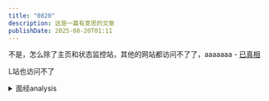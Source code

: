 ```yaml
---
title: "0820"
description: 这是一篇有意思的文章
publishDate: 2025-08-20T01:11
---
```

不是，怎么除了主页和状态监控站，其他的网站都访问不了了，aaaaaaa - [已真相](https://linux.do/t/topic/884074)

L站也访问不了

<details>
<summary>面经analysis</summary>

---

### 一、项目与架构设计
#### 1. DDD的优势与劣势
**优势**：
- **分层解耦**：通过领域层、应用层、基础设施层等明确分层，提升代码可维护性
- **技术无关性**：基础设施层可无缝切换ORM/DB（如MyBatis切换为JPA）
- **适配器模式**：通过防腐层（ACL）隔离外部系统变化对核心业务的影响
- **统一语言**：领域模型促进开发与业务人员的高效沟通

**劣势**：
- **对象转换开销**：DTO/DO/VO等多层转换带来性能损耗（可通过MapStruct优化）
- **学习成本高**：需要团队掌握领域建模、事件风暴等方法论
- **过度设计风险**：简单CRUD项目可能得不偿失

#### 2. MQ应用场景与问题解决
**核心价值**：
- 异步解耦（订单创建与通知分离）
- 流量削峰（秒杀场景缓冲）
- 最终一致性（分布式事务补偿）

**典型问题**：
- **消息丢失**：通过生产者确认+持久化+消费者手动ack解决
- **重复消费**：通过幂等性设计（唯一业务ID+状态机）应对
- **顺序消费**：通过单队列单消费者或消息分组保证

#### 3. 大批量导出优化方案
- **分页批处理**：避免OOM（游标分页代替传统分页）
- **异步导出**：通过MQ解耦，提供结果下载链接
- **压缩传输**：使用Snappy压缩结果集
- **列裁剪**：仅返回必要字段
- **缓存复用**：高频相同查询结果缓存

---

### 二、中间件与数据库
#### 1. ElasticSearch核心理解
- **核心特性**：
  - 近实时搜索（refresh_interval控制）
  - 分布式架构（分片与副本机制）
  - 倒排索引+Doc Values组合查询
- **典型场景**：
  - 日志数据聚合分析
  - 商品搜索的多条件过滤
  - 替代MySQL复杂查询（通过binlog同步数据）

#### 2. Redis高可用设计
- **点赞场景设计**：
  - 使用Hash存储用户-视频关系（hincrby计数）
  - 设置过期时间避免冷数据堆积
  - 通过Lua脚本保证原子性操作
- **故障恢复**：
  - 主从集群+哨兵自动切换
  - AOF持久化+定时RDB快照
  - 降级方案：故障时切换本地缓存+异步补偿

#### 3. Lua脚本特性
- **原子性保证**：整个脚本在单次执行中完成
- **减少网络开销**：合并多个操作到单个请求
- **示例应用**：
  ```lua
  local key = KEYS[1]
  local count = redis.call('GET', key)
  if not count then
    redis.call('SET', key, 1)
  else
    redis.call('INCR', key)
  end
  ```

---

### 三、Java核心基础
#### 1. 基础数据类型
| 类型    | 位数  | 字节数 | 默认值  |
|---------|-------|--------|---------|
| byte    | 8     | 1      | 0       |
| short   | 16    | 2      | 0       |
| int     | 32    | 4      | 0       |
| long    | 64    | 8      | 0L      |
| float   | 32    | 4      | 0.0f    |
| double  | 64    | 8      | 0.0d    |
| char    | 16    | 2      | '\u0000'|
| boolean | 1     | -      | false   |

#### 2. String对象创建
`new String("123")` 创建过程：
1. 检查字符串池是否存在"123"
2. 不存在则在堆中创建String对象（指向常量池）
3. new关键字强制创建新堆对象
▶️ 总计产生 **2个对象**（常量池对象+堆对象）

#### 3. 集合扩容机制
**ArrayList**容量10，扩容1.5倍（`int newCapacity = oldCapacity + (oldCapacity >> 1)`）
- 触发条件：`size == elementData.length`

**HashMap**：
- 默认加载因子0.75，扩容2倍
- 树化阈值：链表长度≥8且数组长度≥64
- 2的幂次方原因：通过`(n-1) & hash`快速定位桶位

---

### 四、并发编程深度
#### 1. 单核CPU多线程必要性
- **I/O密集型场景**：当线程阻塞时切换其他线程执行，提升CPU利用率
- **公平调度**：防止单个任务长时间独占CPU
- **编程模型统一**：为多核环境提前设计
- **注意点**：避免过度线程导致频繁上下文切换

#### 2. 锁机制对比
**synchronized**：
- 对象头Mark Word实现（锁标志位占2bit）
- 锁升级过程：无锁→偏向锁→轻量锁→重量锁
- 内存语义：进入monitor时刷新工作内存，退出时同步主存

**ReentrantLock**：
- 基于AQS实现，支持公平/非公平锁
- 条件变量精确控制
- 可中断锁获取

**ThreadLocal**：
- 线程隔离的变量副本
- 内存泄漏风险：需及时remove清理Entry

#### 3. JMM与volatile
- **JMM三大特性**：
  - 原子性：synchronized保证
  - 可见性：volatile强制主存读写
  - 有序性：内存屏障禁止指令重排
- **volatile实现**：
  - 写操作后插入StoreLoad屏障
  - 读操作前插入LoadLoad屏障

---

### 五、Spring框架核心
#### 1. BeanFactory vs FactoryBean
| 特性              | BeanFactory                    | FactoryBean                  |
|-------------------|--------------------------------|------------------------------|
| 定位              | IOC容器基础接口                | 特殊Bean创建工厂             |
| 获取对象          | getBean()直接返回目标对象      | getBean()返回FactoryBean产品 |
| 典型实现          | DefaultListableBeanFactory     | SqlSessionFactoryBean        |

#### 2. SpringMVC流程
1. DispatcherServlet接收请求
2. 通过HandlerMapping找到对应Controller
3. HandlerAdapter执行处理方法
4. 参数解析（@RequestBody等）
5. 方法返回ModelAndView
6. ViewResolver解析视图
7. 渲染响应返回

#### 3. AOP实现原理
- **代理模式选择**：
  - JDK动态代理（接口级代理）
  - CGLIB代理（类级代理）
- **织入时机**：
  - 编译时织入（AspectJ）
  - 运行时织入（Spring AOP）
- **核心组件**：
  - Pointcut：切入点定义
  - Advice：增强逻辑
  - Advisor：整合Pointcut和Advice

---

### 高频考点总结
1. **单核多线程价值**：重点理解I/O等待时的CPU利用率优化
2. **synchronized局限性**：不能解决原子性外的可见性和有序性问题
3. **ES核心价值**：区别于传统DB的搜索优化能力
4. **DDD分层本质**：业务复杂度与技术实现解耦
5. **Redis高可用**：多级故障应对方案设计

建议针对薄弱环节重点突破，如通过JOL工具分析对象头结构，使用Arthas观察线程状态变化等实践加深理解。
</details>
